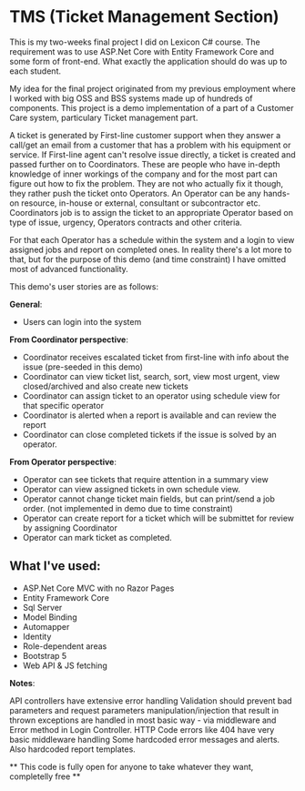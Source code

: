# TMS (Ticket Management Section)


This is my two-weeks final project I did on Lexicon C# course.
The requirement was to use ASP.Net Core with Entity Framework Core and some form of front-end.
What exactly the application should do was up to each student.

My idea for the final project originated from my previous employment where I worked with big OSS and BSS systems made up of hundreds of components.
This project is a demo implementation of a part of a Customer Care system, particulary Ticket management part.

A ticket is generated by First-line customer support when they answer a call/get an email from a customer that has a problem with his equipment or service.
If First-line agent can't resolve issue directly, a ticket is created and passed further on to Coordinators. These are people who have in-depth knowledge
of inner workings of the company and for the most part can figure out how to fix the problem. They are not who actually fix it though, they rather push
the ticket onto Operators. An Operator can be any hands-on resource, in-house or external, consultant or subcontractor etc. Coordinators job
is to assign the ticket to an appropriate Operator based on type of issue, urgency, Operators contracts and other criteria.

For that each Operator has a schedule within the system and a login to view assigned jobs and report on completed ones. In reality there's
a lot more to that, but for the purpose of this demo (and time constraint) I have omitted most of advanced functionality.

This demo's user stories are as follows:

**General**:
* Users can login into the system

**From Coordinator perspective**:
* Coordinator receives escalated ticket from first-line with info about the issue (pre-seeded in this demo)
* Coordinator can view ticket list, search, sort, view most urgent, view closed/archived and also create new tickets
* Coordinator can assign ticket to an operator using schedule view for that specific operator
* Coordinator is alerted when a report is available and can review the report
* Coordinator can close completed tickets if the issue is solved by an operator.

**From Operator perspective**:
* Operator can see tickets that require attention in a summary view
* Operator can view assigned tickets in own schedule view.
* Operator cannot change ticket main fields, but can print/send a job order. (not implemented in demo due to time constraint)
* Operator can create report for a ticket which will be submittet for review by assigning Coordinator
* Operator can mark ticket as completed.


## What I've used:

* ASP.Net Core MVC with no Razor Pages
* Entity Framework Core 
* Sql Server 
* Model Binding 
* Automapper
* Identity
* Role-dependent areas
* Bootstrap 5
* Web API & JS fetching


**Notes**:

API controllers have extensive error handling
Validation should prevent bad parameters and request parameters manipulation/injection that result
in thrown exceptions are handled in most basic way - via middleware and Error method in Login Controller.
HTTP Code errors like 404 have very basic middleware handling
Some hardcoded error messages and alerts. Also hardcoded report templates.

** This code is fully open for anyone to take whatever they want, completelly free **